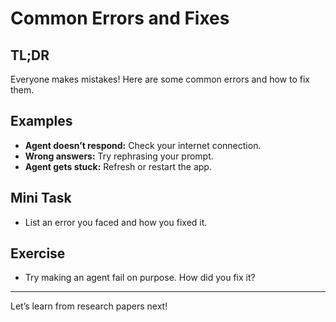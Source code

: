 # Common Errors and Fixes
<!-- TOC -->

## TL;DR
Everyone makes mistakes! Here are some common errors and how to fix them.

## Examples
- **Agent doesn’t respond:** Check your internet connection.
- **Wrong answers:** Try rephrasing your prompt.
- **Agent gets stuck:** Refresh or restart the app.

## Mini Task
- List an error you faced and how you fixed it.

## Exercise
- Try making an agent fail on purpose. How did you fix it?

---
Let’s learn from research papers next!
